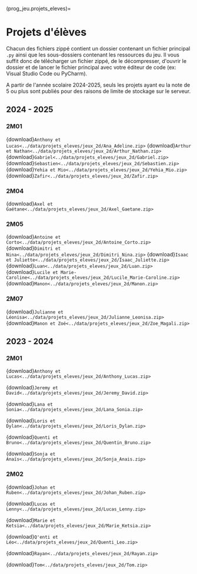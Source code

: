 (prog_jeu.projets_eleves)=

# Projets d'élèves

Chacun des fichiers zippé contient un dossier contenant un fichier principal `.py` ainsi que les sous-dossiers contenant les ressources du jeu. Il vous suffit donc de télécharger un fichier zippé, de le décompresser, d'ouvrir le dossier et de lancer le fichier principal avec votre éditeur de code (ex: Visual Studio Code ou PyCharm).

A partir de l'année scolaire 2024-2025, seuls les projets ayant eu la note de 5 ou plus sont publiés pour des raisons de limite de stockage sur le serveur.

## 2024 - 2025

### 2M01

{download}`Anthony et Lucas<../data/projets_eleves/jeux_2d/Ana_Adeline.zip>`
{download}`Arthur et Nathan<../data/projets_eleves/jeux_2d/Arthur_Nathan.zip>`
{download}`Gabriel<../data/projets_eleves/jeux_2d/Gabriel.zip>`
{download}`Sebastien<../data/projets_eleves/jeux_2d/Sebastien.zip>`
{download}`Yehia et Mio<../data/projets_eleves/jeux_2d/Yehia_Mio.zip>`
{download}`Zafir<../data/projets_eleves/jeux_2d/Zafir.zip>`

### 2M04

{download}`Axel et Gaétane<../data/projets_eleves/jeux_2d/Axel_Gaetane.zip>`

### 2M05

{download}`Antoine et Corto<../data/projets_eleves/jeux_2d/Antoine_Corto.zip>`
{download}`Dimitri et Nina<../data/projets_eleves/jeux_2d/Dimitri_Nina.zip>`
{download}`Isaac et Juliette<../data/projets_eleves/jeux_2d/Isaac_Juliette.zip>`
{download}`Luan<../data/projets_eleves/jeux_2d/Luan.zip>`
{download}`Lucile et Marie-Caroline<../data/projets_eleves/jeux_2d/Lucile_Marie-Caroline.zip>`
{download}`Manon<../data/projets_eleves/jeux_2d/Manon.zip>`

### 2M07

{download}`Julianne et Léonisa<../data/projets_eleves/jeux_2d/Julianne_Leonisa.zip>`
{download}`Manon et Zoé<../data/projets_eleves/jeux_2d/Zoe_Magali.zip>`

## 2023 - 2024

### 2M01

{download}`Anthony et Lucas<../data/projets_eleves/jeux_2d/Anthony_Lucas.zip>`

{download}`Jeremy et David<../data/projets_eleves/jeux_2d/Jeremy_David.zip>`

{download}`Lana et Sonia<../data/projets_eleves/jeux_2d/Lana_Sonia.zip>`

{download}`Loris et Dylan<../data/projets_eleves/jeux_2d/Loris_Dylan.zip>`

{download}`Quenti et Bruno<../data/projets_eleves/jeux_2d/Quentin_Bruno.zip>`

{download}`Sonja et Anaïs<../data/projets_eleves/jeux_2d/Sonja_Anais.zip>`

### 2M02

{download}`Johan et Ruben<../data/projets_eleves/jeux_2d/Johan_Ruben.zip>`

{download}`Lucas et Lenny<../data/projets_eleves/jeux_2d/Lucas_Lenny.zip>`

{download}`Marie et Ketsia<../data/projets_eleves/jeux_2d/Marie_Ketsia.zip>`

{download}`Q'enti et Léo<../data/projets_eleves/jeux_2d/Quenti_Leo.zip>`

{download}`Rayan<../data/projets_eleves/jeux_2d/Rayan.zip>`

{download}`Tom<../data/projets_eleves/jeux_2d/Tom.zip>`

